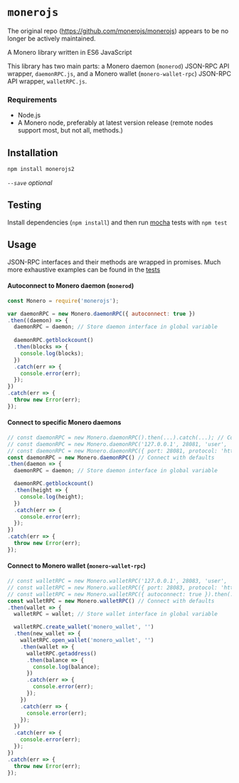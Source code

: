 # `monerojs`
The original repo (https://github.com/monerojs/monerojs) appears to be no longer be actively maintained. 

A Monero library written in ES6 JavaScript

This library has two main parts: a Monero daemon (`monerod`) JSON-RPC API wrapper, `daemonRPC.js`, and a Monero wallet (`monero-wallet-rpc`) JSON-RPC API wrapper, `walletRPC.js`.

### Requirements
 - Node.js
 - A Monero node, preferably at latest version release (remote nodes support most, but not all, methods.)

## Installation
```bash
npm install monerojs2
```
*`--save` optional*

## Testing

Install dependencies (`npm install`) and then run [mocha](https://mochajs.org/) tests with `npm test`

## Usage

JSON-RPC interfaces and their methods are wrapped in promises.  Much more exhaustive examples can be found in the [tests](https://github.com/monerojs/monerojs/blob/dev/test/index_test.js)

#### Autoconnect to Monero daemon (`monerod`)

```js
const Monero = require('monerojs');

var daemonRPC = new Monero.daemonRPC({ autoconnect: true })
.then((daemon) => {
  daemonRPC = daemon; // Store daemon interface in global variable
  
  daemonRPC.getblockcount()
  .then(blocks => {
    console.log(blocks);
  })
  .catch(err => {
    console.error(err);
  });
})
.catch(err => {
  throw new Error(err);
});
```

#### Connect to specific Monero daemons

```js
// const daemonRPC = new Monero.daemonRPC().then(...).catch(...); // Connect with defaults
// const daemonRPC = new Monero.daemonRPC('127.0.0.1', 28081, 'user', 'pass', 'http').then(...).catch(...); // Example of passing in parameters
// const daemonRPC = new Monero.daemonRPC({ port: 28081, protocol: 'https' }).then(...).catch(...); // Parameters can be passed in as an object/dictionary
const daemonRPC = new Monero.daemonRPC() // Connect with defaults
.then(daemon => {
  daemonRPC = daemon; // Store daemon interface in global variable

  daemonRPC.getblockcount()
  .then(height => {
    console.log(height);
  })
  .catch(err => {
    console.error(err);
  });
})
.catch(err => {
  throw new Error(err);
});
```

#### Connect to Monero wallet (`monero-wallet-rpc`)

```js
// const walletRPC = new Monero.walletRPC('127.0.0.1', 28083, 'user', 'pass', 'http').then(...).catch(...); // Example of passing in parameters
// const walletRPC = new Monero.walletRPC({ port: 28083, protocol: 'https' }).then(...).catch(...); // Parameters can be passed in as an object/dictionary
// const walletRPC = new Monero.walletRPC({ autoconnect: true }).then(...).catch(...); // Autoconnect
const walletRPC = new Monero.walletRPC() // Connect with defaults
.then(wallet => {
  walletRPC = wallet; // Store wallet interface in global variable

  walletRPC.create_wallet('monero_wallet', '')
  .then(new_wallet => {
    walletRPC.open_wallet('monero_wallet', '')
    .then(wallet => {
      walletRPC.getaddress()
      .then(balance => {
        console.log(balance);
      })
      .catch(err => {
        console.error(err);
      });
    })
    .catch(err => {
      console.error(err);
    });
  })
  .catch(err => {
    console.error(err);
  });
})
.catch(err => {
  throw new Error(err);
});
```
